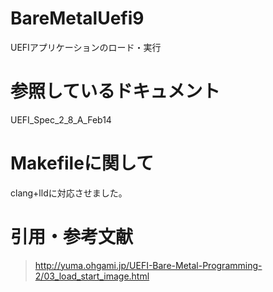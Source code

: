 # BareMetalUefi9  
UEFIアプリケーションのロード・実行  

# 参照しているドキュメント  
UEFI_Spec_2_8_A_Feb14

# Makefileに関して  
clang+lldに対応させました。  

# 引用・参考文献  
>http://yuma.ohgami.jp/UEFI-Bare-Metal-Programming-2/03_load_start_image.html
